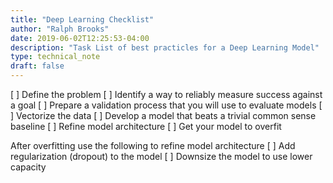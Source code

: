 ```yaml
---
title: "Deep Learning Checklist"
author: "Ralph Brooks"
date: 2019-06-02T12:25:53-04:00
description: "Task List of best practicles for a Deep Learning Model"
type: technical_note
draft: false
---
```


[ ] Define the problem
[ ] Identify a way to reliably measure success against a goal
[ ] Prepare a validation process that you will use to evaluate models
[ ] Vectorize the data
[ ] Develop a model that beats a trivial common sense baseline
[ ] Refine model architecture
[ ] Get your model to overfit

After overfitting use the following to refine model architecture
[ ] Add regularization (dropout) to the model
[ ] Downsize the model to use lower capacity

